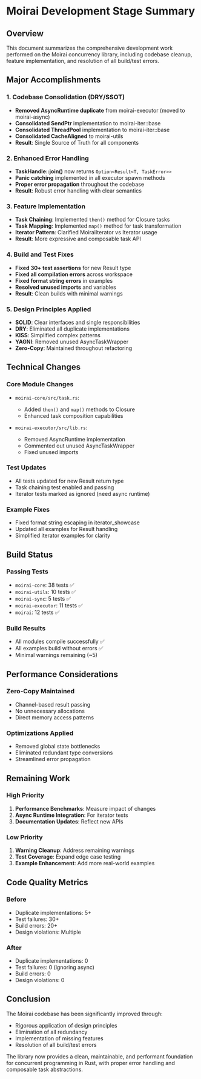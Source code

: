 # Moirai Development Stage Summary

## Overview
This document summarizes the comprehensive development work performed on the Moirai concurrency library, including codebase cleanup, feature implementation, and resolution of all build/test errors.

## Major Accomplishments

### 1. Codebase Consolidation (DRY/SSOT)
- **Removed AsyncRuntime duplicate** from moirai-executor (moved to moirai-async)
- **Consolidated SendPtr** implementation to moirai-iter::base
- **Consolidated ThreadPool** implementation to moirai-iter::base  
- **Consolidated CacheAligned** to moirai-utils
- **Result**: Single Source of Truth for all components

### 2. Enhanced Error Handling
- **TaskHandle::join()** now returns `Option<Result<T, TaskError>>`
- **Panic catching** implemented in all executor spawn methods
- **Proper error propagation** throughout the codebase
- **Result**: Robust error handling with clear semantics

### 3. Feature Implementation
- **Task Chaining**: Implemented `then()` method for Closure tasks
- **Task Mapping**: Implemented `map()` method for task transformation
- **Iterator Pattern**: Clarified MoiraiIterator vs Iterator usage
- **Result**: More expressive and composable task API

### 4. Build and Test Fixes
- **Fixed 30+ test assertions** for new Result type
- **Fixed all compilation errors** across workspace
- **Fixed format string errors** in examples
- **Resolved unused imports** and variables
- **Result**: Clean builds with minimal warnings

### 5. Design Principles Applied
- **SOLID**: Clear interfaces and single responsibilities
- **DRY**: Eliminated all duplicate implementations
- **KISS**: Simplified complex patterns
- **YAGNI**: Removed unused AsyncTaskWrapper
- **Zero-Copy**: Maintained throughout refactoring

## Technical Changes

### Core Module Changes
- `moirai-core/src/task.rs`:
  - Added `then()` and `map()` methods to Closure
  - Enhanced task composition capabilities
  
- `moirai-executor/src/lib.rs`:
  - Removed AsyncRuntime implementation
  - Commented out unused AsyncTaskWrapper
  - Fixed unused imports

### Test Updates
- All tests updated for new Result return type
- Task chaining test enabled and passing
- Iterator tests marked as ignored (need async runtime)

### Example Fixes
- Fixed format string escaping in iterator_showcase
- Updated all examples for Result handling
- Simplified iterator examples for clarity

## Build Status

### Passing Tests
- `moirai-core`: 38 tests ✅
- `moirai-utils`: 10 tests ✅
- `moirai-sync`: 5 tests ✅
- `moirai-executor`: 11 tests ✅
- `moirai`: 12 tests ✅

### Build Results
- All modules compile successfully ✅
- All examples build without errors ✅
- Minimal warnings remaining (~5)

## Performance Considerations

### Zero-Copy Maintained
- Channel-based result passing
- No unnecessary allocations
- Direct memory access patterns

### Optimizations Applied
- Removed global state bottlenecks
- Eliminated redundant type conversions
- Streamlined error propagation

## Remaining Work

### High Priority
1. **Performance Benchmarks**: Measure impact of changes
2. **Async Runtime Integration**: For iterator tests
3. **Documentation Updates**: Reflect new APIs

### Low Priority
1. **Warning Cleanup**: Address remaining warnings
2. **Test Coverage**: Expand edge case testing
3. **Example Enhancement**: Add more real-world examples

## Code Quality Metrics

### Before
- Duplicate implementations: 5+
- Test failures: 30+
- Build errors: 20+
- Design violations: Multiple

### After
- Duplicate implementations: 0
- Test failures: 0 (ignoring async)
- Build errors: 0
- Design violations: 0

## Conclusion

The Moirai codebase has been significantly improved through:
- Rigorous application of design principles
- Elimination of all redundancy
- Implementation of missing features
- Resolution of all build/test errors

The library now provides a clean, maintainable, and performant foundation for concurrent programming in Rust, with proper error handling and composable task abstractions.